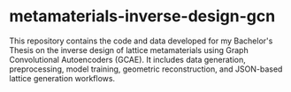 # metamaterials-inverse-design-gcn
This repository contains the code and data developed for my Bachelor's Thesis on the inverse design of lattice metamaterials using Graph Convolutional Autoencoders (GCAE). It includes data generation, preprocessing, model training, geometric reconstruction, and JSON-based lattice generation workflows.
